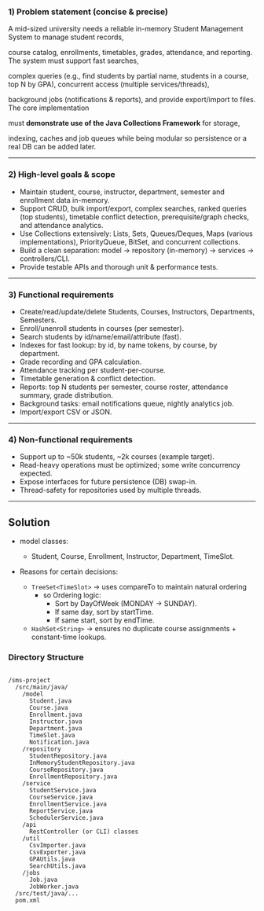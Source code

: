 ### 1) Problem statement (concise & precise)

A mid-sized university needs a reliable in-memory Student Management System to manage student records, 

course catalog, enrollments, timetables, grades, attendance, and reporting. The system must support fast searches, 

complex queries (e.g., find students by partial name, students in a course, top N by GPA), concurrent access (multiple services/threads), 

background jobs (notifications & reports), and provide export/import to files. The core implementation 

must **demonstrate use of the Java Collections Framework** for storage, 

indexing, caches and job queues while being modular so persistence or a real DB can be added later.

---

### 2) High-level goals & scope

- Maintain student, course, instructor, department, semester and enrollment data in-memory.
- Support CRUD, bulk import/export, complex searches, ranked queries (top students), timetable conflict detection, prerequisite/graph checks, and attendance analytics.
- Use Collections extensively: Lists, Sets, Queues/Deques, Maps (various implementations), PriorityQueue, BitSet, and concurrent collections.
- Build a clean separation: model → repository (in-memory) → services → controllers/CLI.
- Provide testable APIs and thorough unit & performance tests.

---

### 3) Functional requirements

- Create/read/update/delete Students, Courses, Instructors, Departments, Semesters.
- Enroll/unenroll students in courses (per semester).
- Search students by id/name/email/attribute (fast).
- Indexes for fast lookup: by id, by name tokens, by course, by department.
- Grade recording and GPA calculation.
- Attendance tracking per student-per-course.
- Timetable generation & conflict detection.
- Reports: top N students per semester, course roster, attendance summary, grade distribution.
- Background tasks: email notifications queue, nightly analytics job.
- Import/export CSV or JSON.

---

### 4) Non-functional requirements

- Support up to ~50k students, ~2k courses (example target).
- Read-heavy operations must be optimized; some write concurrency expected.
- Expose interfaces for future persistence (DB) swap-in.
- Thread-safety for repositories used by multiple threads.

---

## Solution

- model classes:
    - Student, Course, Enrollment, Instructor, Department, TimeSlot.


- Reasons for certain decisions:
  - `TreeSet<TimeSlot>` -> uses compareTo to maintain natural ordering
      - so Ordering logic:
        - Sort by DayOfWeek (MONDAY → SUNDAY).
        - If same day, sort by startTime.
        - If same start, sort by endTime.
  - `HashSet<String>` -> ensures no duplicate course assignments + constant-time lookups.

### Directory Structure

```text

/sms-project
  /src/main/java/
    /model
      Student.java
      Course.java
      Enrollment.java
      Instructor.java
      Department.java
      TimeSlot.java
      Notification.java
    /repository
      StudentRepository.java
      InMemoryStudentRepository.java
      CourseRepository.java
      EnrollmentRepository.java
    /service
      StudentService.java
      CourseService.java
      EnrollmentService.java
      ReportService.java
      SchedulerService.java
    /api
      RestController (or CLI) classes
    /util
      CsvImporter.java
      CsvExporter.java
      GPAUtils.java
      SearchUtils.java
    /jobs
      Job.java
      JobWorker.java
  /src/test/java/...
  pom.xml
```